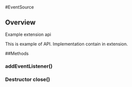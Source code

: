 #EventSource


## Overview
<p>Example extension api</p>
<p>This is example of API. Implementation contain in extension.</p>



##Methods



### addEventListener()

### <span class="label label-inverse"> Destructor</span> close()